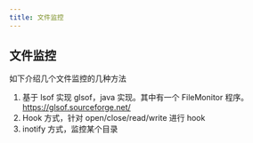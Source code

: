```yaml
---
title: 文件监控
---
```


## 文件监控

如下介绍几个文件监控的几种方法

1. 基于 lsof 实现 glsof，java 实现。其中有一个 FileMonitor 程序。 https://glsof.sourceforge.net/
2. Hook 方式，针对 open/close/read/write 进行 hook
3. inotify 方式，监控某个目录

 